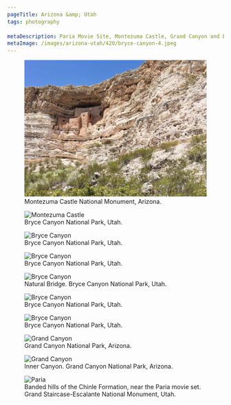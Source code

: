 ```yaml
---
pageTitle: Arizona &amp; Utah
tags: photography

metaDescription: Paria Movie Site, Montezuma Castle, Grand Canyon and Bryce Canyon.
metaImage: /images/arizona-utah/420/bryce-canyon-4.jpeg
---
```

<figure class="pull--both">
    <img src="/images/arizona-utah/1024/montezuma-1.jpeg" alt="MDN">
<figcaption>
Montezuma Castle National Monument, Arizona.</figcaption>
</figure>
<figure class="pull--both">
    <img class="lazy" data-src="/images/arizona-utah/1024/bryce-canyon-1.jpeg" alt="Montezuma Castle">
<figcaption>Bryce Canyon National Park, Utah.</figcaption>
</figure>
<figure>
    <img class="lazy" data-src="/images/arizona-utah/768/bryce-canyon-2.jpeg" alt="Bryce Canyon">
<figcaption>Bryce Canyon National Park, Utah.</figcaption>
</figure> 
<figure>
    <img class="lazy" data-src="/images/arizona-utah/768/bryce-canyon-3.jpeg" alt="Bryce Canyon">
    <figcaption>Bryce Canyon National Park, Utah.</figcaption>
</figure>
<figure class="pull--both">
        <img class="lazy" data-src="/images/arizona-utah/1024/bryce-canyon-4.jpeg" alt="Bryce Canyon">
    <figcaption>Natural Bridge. Bryce Canyon National Park, Utah. </figcaption>
</figure>
<figure class="pull--both">
    <img class="lazy" data-src="/images/arizona-utah/1024/bryce-canyon-5.jpeg" alt="Bryce Canyon">
    <figcaption>Bryce Canyon National Park, Utah. </figcaption>
</figure>

<figure>
    <img class="lazy" data-src="/images/arizona-utah/768/bryce-canyon-7.jpeg" alt="Bryce Canyon">
    <figcaption>Bryce Canyon National Park, Utah.</figcaption>
</figure>
<figure>
    <img class="lazy" data-src="/images/arizona-utah/1024/grand-canyon-1.jpeg" alt="Grand Canyon">
    <figcaption>Grand Canyon National Park, Arizona. </figcaption>
</figure>
<figure class="pull--both">
    <img class="lazy" data-src="/images/arizona-utah/1024/grand-canyon-2.jpeg" alt="Grand Canyon">
    <figcaption> Inner Canyon. Grand Canyon National Park, Arizona. </figcaption>
</figure>
<figure class="pull--both">
    <img class="lazy" data-src="/images/arizona-utah/1024/paria-ut-1.jpeg" alt="Paria">
    <figcaption>Banded hills of the Chinle Formation, near the Paria movie set. Grand Staircase-Escalante National Monument, Utah. </figcaption>
</figure>
